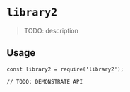 # `library2`

> TODO: description

## Usage

```
const library2 = require('library2');

// TODO: DEMONSTRATE API
```

